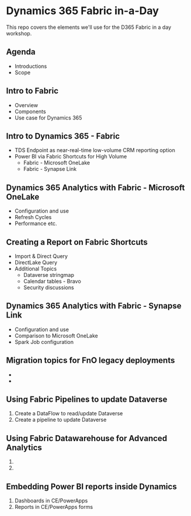 # Dynamics 365 Fabric in-a-Day

This repo covers the elements we'll use for the D365 Fabric in a day workshop.

## Agenda

- Introductions
- Scope
  
## Intro to Fabric

- Overview
- Components
- Use case for Dynamics 365
  
## Intro to Dynamics 365 - Fabric

- TDS Endpoint as near-real-time low-volume CRM reporting option
- Power BI via Fabric Shortcuts for High Volume
  - Fabric - Microsoft OneLake
  - Fabric - Synapse Link

## Dynamics 365 Analytics with Fabric - Microsoft OneLake

- Configuration and use
- Refresh Cycles
- Performance etc.

## Creating a Report on Fabric Shortcuts

- Import & Direct Query
- DirectLake Query
- Additional Topics
  - Dataverse stringmap
  - Calendar tables - Bravo
  - Security discussions

## Dynamics 365 Analytics with Fabric - Synapse Link

- Configuration and use
- Comparison to Microsoft OneLake
- Spark Job configuration

## Migration topics for FnO legacy deployments

-
-

## Using Fabric Pipelines to update Dataverse

1. Create a DataFlow to read/update Dataverse
2. Create a pipeline to update Dataverse

## Using Fabric Datawarehouse for Advanced Analytics

1.
2.

## Embedding Power BI reports inside Dynamics

1. Dashboards in CE/PowerApps
2. Reports in CE/PowerApps forms
